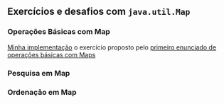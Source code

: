 ## Exercícios e desafios com `java.util.Map`

### Operações Básicas com Map
[Minha implementação](AgendaContatos.java) o exercício proposto pelo [primeiro enunciado de operações básicas com Maps](https://github.com/cami-la/collections-java-api-2023/tree/master/out/production/collections-java-api-2023/main/java/map#1-agenda-de-contatos)

### Pesquisa em Map

### Ordenação em Map

